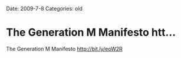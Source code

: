 Date: 2009-7-8
Categories: old

# The Generation M Manifesto htt...

The Generation M Manifesto <a href="http://bit.ly/eoW2R" rel="nofollow">http://bit.ly/eoW2R</a>
